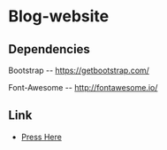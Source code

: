 # Blog-website

## Dependencies

Bootstrap     --           https://getbootstrap.com/

Font-Awesome    --         http://fontawesome.io/




## Link
* [Press Here](https://kobihason.github.io/Landing-page-2/)

